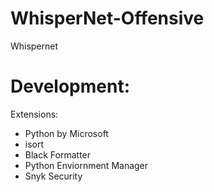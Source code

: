 # WhisperNet-Offensive
 Whispernet 


#  Development:

Extensions:
- Python by Microsoft
- isort
- Black Formatter
- Python  Enviornment Manager
- Snyk Security